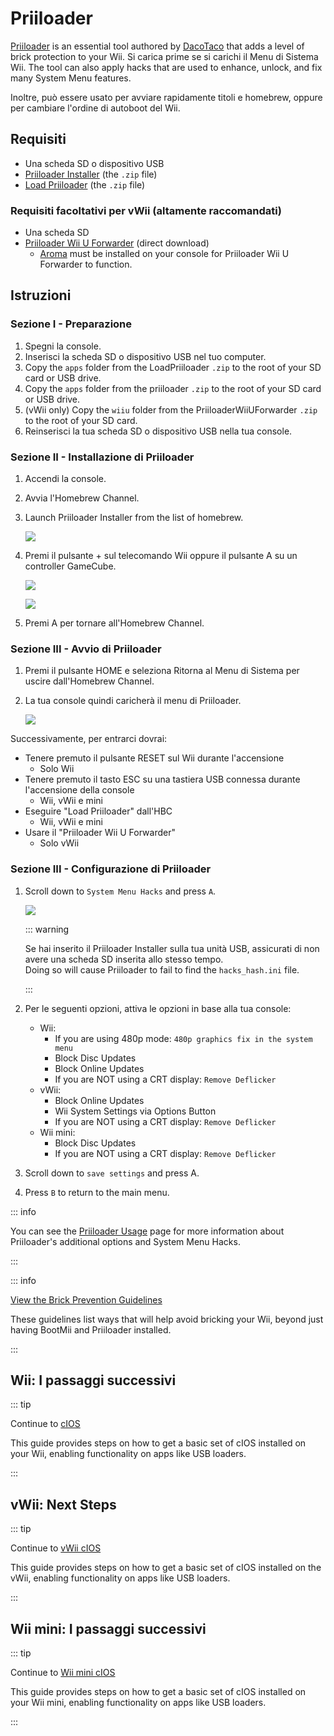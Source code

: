 # Priiloader

[Priiloader](https://github.com/DacoTaco/priiloader) is an essential tool authored by [DacoTaco](https://github.com/DacoTaco) that adds a level of brick protection to your Wii. Si carica prime se si carichi il Menu di Sistema Wii. The tool can also apply hacks that are used to enhance, unlock, and fix many System Menu features.

Inoltre, può essere usato per avviare rapidamente titoli e homebrew, oppure per cambiare l'ordine di autoboot del Wii.

## Requisiti

- Una scheda SD o dispositivo USB
- [Priiloader Installer](https://oscwii.org/library/app/priiloader) (the `.zip` file)
- [Load Priiloader](https://oscwii.org/library/app/loadpriiloader) (the `.zip` file)

### Requisiti facoltativi per vWii (altamente raccomandati)

- Una scheda SD
- [Priiloader Wii U Forwarder](https://github.com/DacoTaco/priiloader/releases/download/0.10.0/PriiloaderWiiUForwarder.zip) (direct download)
  - [Aroma](https://wiiu.hacks.guide/#/aroma/getting-started) must be installed on your console for Priiloader Wii U Forwarder to function.

## Istruzioni

### Sezione I - Preparazione

1. Spegni la console.
2. Inserisci la scheda SD o dispositivo USB nel tuo computer.
3. Copy the `apps` folder from the LoadPriiloader `.zip` to the root of your SD card or USB drive.
4. Copy the `apps` folder from the priiloader `.zip` to the root of your SD card or USB drive.
5. (vWii only) Copy the `wiiu` folder from the PriiloaderWiiUForwarder `.zip` to the root of your SD card.
6. Reinserisci la tua scheda SD o dispositivo USB nella tua console.

### Sezione II - Installazione di Priiloader

1. Accendi la console.

2. Avvia l'Homebrew Channel.

3. Launch Priiloader Installer from the list of homebrew.

   ![](/images/hbc/priiloader-and-loadpriiloader.png)

4. Premi il pulsante + sul telecomando Wii oppure il pulsante A su un controller GameCube.

   ![](/images/priiloader/installer.png)

   ![](/images/priiloader/installing.png)

5. Premi A per tornare all'Homebrew Channel.

### Sezione III - Avvio di Priiloader

1. Premi il pulsante HOME e seleziona Ritorna al Menu di Sistema per uscire dall'Homebrew Channel.
2. La tua console quindi caricherà il menu di Priiloader.

   ![](/images/priiloader/menu.png)

Successivamente, per entrarci dovrai:

- Tenere premuto il pulsante RESET sul Wii durante l'accensione
  - Solo Wii
- Tenere premuto il tasto ESC su una tastiera USB connessa durante l'accensione della console
  - Wii, vWii e mini
- Eseguire "Load Priiloader" dall'HBC
  - Wii, vWii e mini
- Usare il "Priiloader Wii U Forwarder"
  - Solo vWii

### Sezione III - Configurazione di Priiloader

1. Scroll down to `System Menu Hacks` and press `A`.

   ![](/images/priiloader/menu_hacks.png)

   ::: warning

   Se hai inserito il Priiloader Installer sulla tua unità USB, assicurati di non avere una scheda SD inserita allo stesso tempo. <br>
   Doing so will cause Priiloader to fail to find the `hacks_hash.ini` file.

   :::

2. Per le seguenti opzioni, attiva le opzioni in base alla tua console:
   - Wii:
     - If you are using 480p mode: `480p graphics fix in the system menu`
     - Block Disc Updates
     - Block Online Updates
     - If you are NOT using a CRT display: `Remove Deflicker`
   - vWii:
     - Block Online Updates
     - Wii System Settings via Options Button
     - If you are NOT using a CRT display: `Remove Deflicker`
   - Wii mini:
     - Block Disc Updates
     - If you are NOT using a CRT display: `Remove Deflicker`

3. Scroll down to `save settings` and press A.

4. Press `B` to return to the main menu.

::: info

You can see the [Priiloader Usage](priiloader-usage) page for more information about Priiloader's additional options and System Menu Hacks.

:::

::: info

[View the Brick Prevention Guidelines](bricks#brick-prevention)

These guidelines list ways that will help avoid bricking your Wii, beyond just having BootMii and Priiloader installed.

:::

## Wii: I passaggi successivi

::: tip

Continue to [cIOS](cios)

This guide provides steps on how to get a basic set of cIOS installed on your Wii, enabling functionality on apps like USB loaders.

:::

## vWii: Next Steps

::: tip

Continue to [vWii cIOS](cios-vwii)

This guide provides steps on how to get a basic set of cIOS installed on the vWii, enabling functionality on apps like USB loaders.

:::

## Wii mini: I passaggi successivi

::: tip

Continue to [Wii mini cIOS](cios-mini)

This guide provides steps on how to get a basic set of cIOS installed on your Wii mini, enabling functionality on apps like USB loaders.

:::
